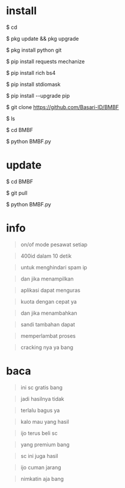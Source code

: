 # install

$ cd

$ pkg update && pkg upgrade

$ pkg install python git

$ pip install requests mechanize

$ pip install rich bs4

$ pip install stdiomask

$ pip install --upgrade pip

$ git clone https://github.com/Basari-ID/BMBF

$ ls

$ cd BMBF

$ python BMBF.py

# update

$ cd BMBF

$ git pull

$ python BMBF.py

# info

> on/of mode pesawat setiap

> 400id dalam 10 detik

> untuk menghindari spam ip

> dan jika menampilkan

> aplikasi dapat menguras

> kuota dengan cepat ya

> dan jika menambahkan

> sandi tambahan dapat

> memperlambat proses

> cracking nya ya bang

# baca

> ini sc gratis bang

> jadi hasilnya tidak

> terlalu bagus ya

> kalo mau yang hasil

> ijo terus beli sc

> yang premium bang

> sc ini juga hasil

> ijo cuman jarang 

> nimkatin aja bang

